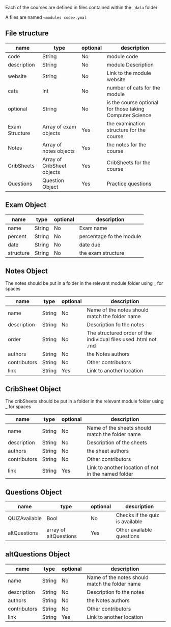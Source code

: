 Each of the courses are defined in files contained within the `_data` folder

A files are named `<modules code>.ymal`

## File structure

| name           | type                       | optional | description                                              |
| -------------- | -------------------------- | -------- | -------------------------------------------------------- |
| code           | String                     | No       | module code                                              |
| description    | String                     | No       | module Description                                       |
| website        | String                     | No       | Link to the module website                               |
| cats           | Int                        | No       | number of cats for the module                            |
| optional       | String                     | No       | is the course optional for those taking Computer Science |
| Exam Structure | Array of exam objects      | Yes      | the examination structure for the course                 |
| Notes          | Array of notes objects     | Yes      | the notes for the course                                 |
| CribSheets     | Array of CribSheet objects | Yes      | CribSheets for the course                                |
| Questions      | Question Object            | Yes      | Practice questions                                       |

## Exam Object

| name      | type   | optional | description              |
| --------- | ------ | -------- | ------------------------ |
| name      | String | No       | Exam name                |
| percent   | String | No       | percentage fo the module |
| date      | String | No       | date due                 |
| structure | String | No       | the exam structure       |

## Notes Object

The notes should be put in a folder in the relevant module folder using \_ for spaces

| name         | type   | optional | description                                                     |
| ------------ | ------ | -------- | --------------------------------------------------------------- |
| name         | String | No       | Name of the notes should match the folder name                  |
| description  | String | No       | Description fo the notes                                        |
| order        | String | No       | The structured order of the individual files used .html not .md |
| authors      | String | No       | the Notes authors                                               |
| contributors | String | No       | Other contributors                                              |
| link         | String | Yes      | Link to another location                                        |

## CribSheet Object

The cribSheets should be put in a folder in the relevant module folder using \_ for spaces

| name         | type   | optional | description                                         |
| ------------ | ------ | -------- | --------------------------------------------------- |
| name         | String | No       | Name of the sheets should match the folder name     |
| description  | String | No       | Description of the sheets                           |
| authors      | String | No       | the sheet authors                                   |
| contributors | String | No       | Other contributors                                  |
| link         | String | Yes      | Link to another location of not in the named folder |

## Questions Object

| name          | type                  | optional | description                     |
| ------------- | --------------------- | -------- | ------------------------------- |
| QUIZAvailable | Bool                  | No       | Checks if the quiz is available |
| altQuestions  | array of altQuestions | Yes      | Other available questions       |

## altQuestions Object

| name         | type   | optional | description                                    |
| ------------ | ------ | -------- | ---------------------------------------------- |
| name         | String | No       | Name of the notes should match the folder name |
| description  | String | No       | Description fo the notes                       |
| authors      | String | No       | the Notes authors                              |
| contributors | String | No       | Other contributors                             |
| link         | String | Yes      | Link to another location                       |
